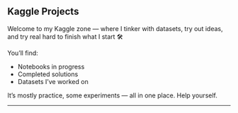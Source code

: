 

## Kaggle Projects

Welcome to my Kaggle zone — where I tinker with datasets, try out ideas, and try real hard to finish what I start 🛠️

You’ll find:

* Notebooks in progress
* Completed solutions
* Datasets I’ve worked on

It’s mostly practice, some experiments — all in one place.
Help yourself.

---
